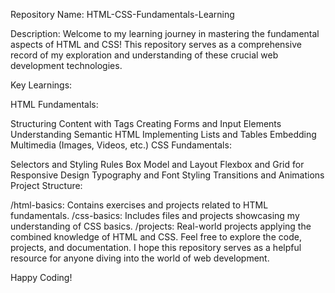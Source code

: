 Repository Name: HTML-CSS-Fundamentals-Learning

Description:
Welcome to my learning journey in mastering the fundamental aspects of HTML and CSS! This repository serves as a comprehensive record of my exploration and understanding of these crucial web development technologies.

Key Learnings:

HTML Fundamentals:

Structuring Content with Tags
Creating Forms and Input Elements
Understanding Semantic HTML
Implementing Lists and Tables
Embedding Multimedia (Images, Videos, etc.)
CSS Fundamentals:

Selectors and Styling Rules
Box Model and Layout
Flexbox and Grid for Responsive Design
Typography and Font Styling
Transitions and Animations
Project Structure:

/html-basics: Contains exercises and projects related to HTML fundamentals.
/css-basics: Includes files and projects showcasing my understanding of CSS basics.
/projects: Real-world projects applying the combined knowledge of HTML and CSS.
Feel free to explore the code, projects, and documentation. I hope this repository serves as a helpful resource for anyone diving into the world of web development.

Happy Coding!
